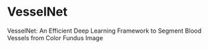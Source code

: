 # VesselNet
VesselNet: An Efficient Deep Learning Framework to Segment Blood Vessels from Color Fundus Image
